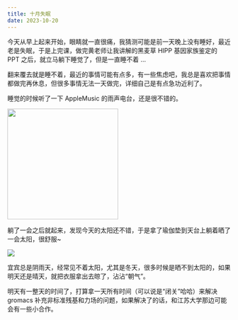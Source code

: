 ```yaml
---
title: 十月失眠
date: 2023-10-20
---
```


今天从早上起来开始，眼睛就一直很痛，我猜测可能是前一天晚上没有睡好，最近老是失眠，于是上完课，做完黄老师让我讲解的黑麦草 HIPP 基因家族鉴定的 PPT 之后，就立马躺下睡觉了，但是一直睡不着 ... 

<!--more-->

翻来覆去就是睡不着，最近的事情可能有点多，有一些焦虑吧，我总是喜欢把事情都做完再休息，但很多事情无法一天做完，详细自己是有点急功近利了。

睡觉的时候听了一下 AppleMusic 的雨声电台，还是很不错的。

<img src="/images/20231020190782.jpg" width=250px/>

躺了一会之后就起来，发现今天的太阳还不错，于是拿了瑜伽垫到天台上躺着晒了一会太阳，很舒服~

![](/images/20231020190986.jpg)

宜宾总是阴雨天，经常见不着太阳，尤其是冬天，很多时候是晒不到太阳的，如果明天还是晴天，就把衣服拿出去晾了，沾沾“朝气”。

明天有一整天的时间了，打算拿一天所有时间（可以说是“闭关”哈哈）来解决 gromacs 补充非标准残基和力场的问题，如果解决了的话，和江苏大学那边可能会有一些小合作。